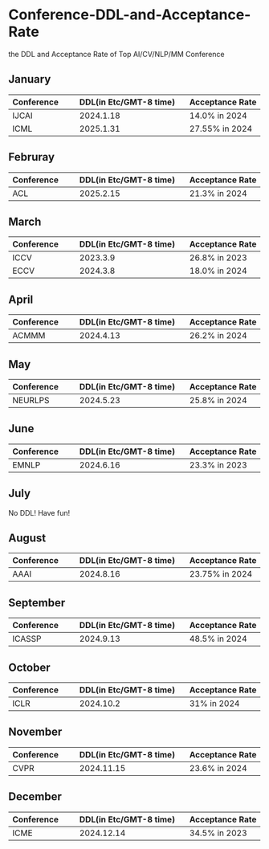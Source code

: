 # Conference-DDL-and-Acceptance-Rate
the DDL and Acceptance Rate of Top AI/CV/NLP/MM Conference

## January
| Conference        | DDL(in Etc/GMT-8 time)    | Acceptance Rate  |
| ------------- | :------------- | :----- |
|IJCAI | 2024.1.18 | 14.0% in 2024 |
|ICML | 2025.1.31 | 27.55% in 2024 |

## Februray
| Conference        | DDL(in Etc/GMT-8 time)    | Acceptance Rate  |
| ------------- | :------------- | :----- |
|ACL | 2025.2.15 | 21.3% in 2024 |

## March
| Conference        | DDL(in Etc/GMT-8 time)    | Acceptance Rate  |
| ------------- | :------------- | :----- |
|ICCV | 2023.3.9 | 26.8% in 2023 |
|ECCV | 2024.3.8 | 18.0% in 2024 |

## April
| Conference        | DDL(in Etc/GMT-8 time)    | Acceptance Rate  |
| ------------- | :------------- | :----- |
|ACMMM | 2024.4.13 | 26.2% in 2024 |

## May
| Conference        | DDL(in Etc/GMT-8 time)    | Acceptance Rate  |
| ------------- | :------------- | :----- |
|NEURLPS | 2024.5.23 | 25.8% in 2024 |

## June
| Conference        | DDL(in Etc/GMT-8 time)    | Acceptance Rate  |
| ------------- | :------------- | :----- |
|EMNLP | 2024.6.16 | 23.3% in 2023 |

## July
No DDL! Have fun!

## August
| Conference        | DDL(in Etc/GMT-8 time)    | Acceptance Rate  |
| ------------- | :------------- | :----- |
|AAAI | 2024.8.16 | 23.75% in 2024 |

## September
| Conference        | DDL(in Etc/GMT-8 time)    | Acceptance Rate  |
| ------------- | :------------- | :----- |
|ICASSP | 2024.9.13 | 48.5% in 2024 |

## October
| Conference        | DDL(in Etc/GMT-8 time)    | Acceptance Rate  |
| ------------- | :------------- | :----- |
|ICLR | 2024.10.2 | 31% in 2024 |

## November
| Conference        | DDL(in Etc/GMT-8 time)    | Acceptance Rate  |
| ------------- | :------------- | :----- |
|CVPR | 2024.11.15 | 23.6% in 2024 |

## December
| Conference        | DDL(in Etc/GMT-8 time)    | Acceptance Rate  |
| ------------- | :------------- | :----- |
|ICME | 2024.12.14 | 34.5% in 2023 |
